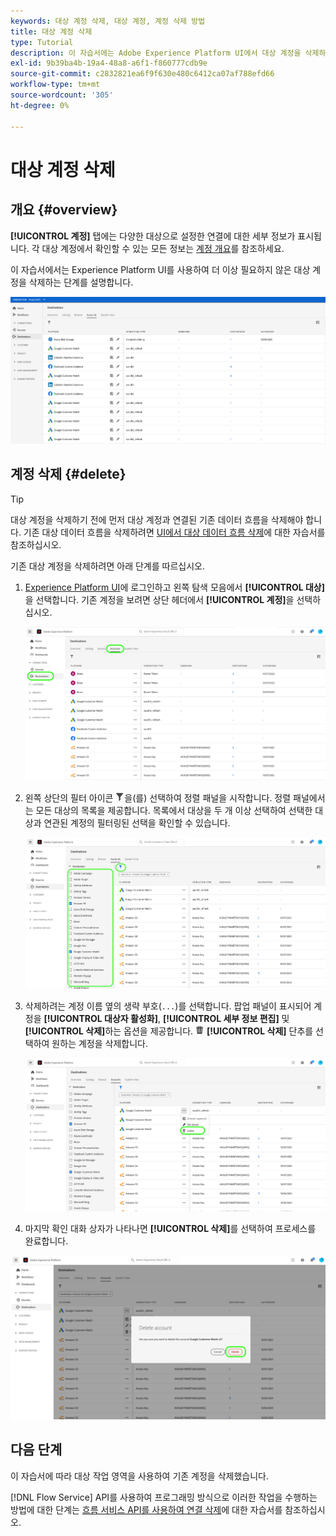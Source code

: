 ```yaml
---
keywords: 대상 계정 삭제, 대상 계정, 계정 삭제 방법
title: 대상 계정 삭제
type: Tutorial
description: 이 자습서에는 Adobe Experience Platform UI에서 대상 계정을 삭제하는 단계가 나열되어 있습니다
exl-id: 9b39ba4b-19a4-48a8-a6f1-f860777cdb9e
source-git-commit: c2832821ea6f9f630e480c6412ca07af788efd66
workflow-type: tm+mt
source-wordcount: '305'
ht-degree: 0%

---
```


# 대상 계정 삭제

## 개요 {#overview}

**[!UICONTROL 계정]** 탭에는 다양한 대상으로 설정한 연결에 대한 세부 정보가 표시됩니다. 각 대상 계정에서 확인할 수 있는 모든 정보는 [계정 개요](../ui/destinations-workspace.md#accounts)를 참조하세요.

이 자습서에서는 Experience Platform UI를 사용하여 더 이상 필요하지 않은 대상 계정을 삭제하는 단계를 설명합니다.

![계정 탭](../assets/ui/update-accounts/destination-accounts.png)

## 계정 삭제 {#delete}

>[!TIP]
>
>대상 계정을 삭제하기 전에 먼저 대상 계정과 연결된 기존 데이터 흐름을 삭제해야 합니다. 기존 대상 데이터 흐름을 삭제하려면 [UI에서 대상 데이터 흐름 삭제](./delete-destinations.md)에 대한 자습서를 참조하십시오.

기존 대상 계정을 삭제하려면 아래 단계를 따르십시오.

1. [Experience Platform UI](https://platform.adobe.com/)에 로그인하고 왼쪽 탐색 모음에서 **[!UICONTROL 대상]**&#x200B;을 선택합니다. 기존 계정을 보려면 상단 헤더에서 **[!UICONTROL 계정]**&#x200B;을 선택하십시오.

   ![계정 탭](../assets/ui/delete-accounts/accounts-tab.png)

2. 왼쪽 상단의 필터 아이콘 ![Filter-icon](/help/images/icons/filter.png)을(를) 선택하여 정렬 패널을 시작합니다. 정렬 패널에서는 모든 대상의 목록을 제공합니다. 목록에서 대상을 두 개 이상 선택하여 선택한 대상과 연관된 계정의 필터링된 선택을 확인할 수 있습니다.

   ![대상 필터링](../assets/ui/delete-accounts/filter-accounts.png)

3. 삭제하려는 계정 이름 옆의 생략 부호(`...`)를 선택합니다. 팝업 패널이 표시되어 계정을 **[!UICONTROL 대상자 활성화]**, **[!UICONTROL 세부 정보 편집]** 및 **[!UICONTROL 삭제]**&#x200B;하는 옵션을 제공합니다. ![삭제 단추](/help/images/icons/delete.png) **[!UICONTROL 삭제]** 단추를 선택하여 원하는 계정을 삭제합니다.

   ![대상 계정 삭제](../assets/ui/delete-accounts/delete-accounts.png)

4. 마지막 확인 대화 상자가 나타나면 **[!UICONTROL 삭제]**&#x200B;를 선택하여 프로세스를 완료합니다.

![계정 삭제 확인](../assets/ui/delete-accounts/confirm-account-deletion.png)

## 다음 단계

이 자습서에 따라 대상 작업 영역을 사용하여 기존 계정을 삭제했습니다.

[!DNL Flow Service] API를 사용하여 프로그래밍 방식으로 이러한 작업을 수행하는 방법에 대한 단계는 [흐름 서비스 API를 사용하여 연결 삭제](../api/delete-destination-account.md)에 대한 자습서를 참조하십시오.
